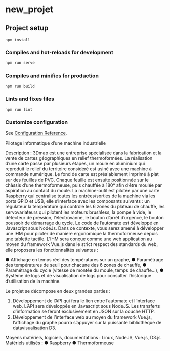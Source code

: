 # new_projet

## Project setup
```
npm install
```

### Compiles and hot-reloads for development
```
npm run serve
```

### Compiles and minifies for production
```
npm run build
```

### Lints and fixes files
```
npm run lint
```

### Customize configuration
See [Configuration Reference](https://cli.vuejs.org/config/).


Pilotage informatique d’une machine industrielle

Description :
3Dmap est une entreprise spécialisée dans la fabrication et la vente de cartes géographiques en relief thermoformées. La
réalisation d’une carte passe par plusieurs étapes, un moule en aluminium qui reproduit le relief du territoire considéré est usiné
avec une machine à commande numérique. Le fond de carte est préalablement imprimé à plat sur des feuilles de PVC. Chaque
feuille est ensuite positionnée sur le châssis d’une thermoformeuse, puis chauffée à 180° afin d’être moulée par aspiration au
contact du moule.
La machine-outil est pilotée par une carte Raspberry qui centralise toutes les entrées/sorties de la machine via les ports GPIO et
USB, elle s’interface avec les composants suivants : un régulateur la température qui contrôle les 6 zones du plateau de chauffe,
les servovariateurs qui pilotent les moteurs brushless, la pompe à vide, le détecteur de pression, l’électrovanne, le bouton d’arrêt
d’urgence, le bouton poussoir de démarrage du cycle.
Le code de l’automate est développé en Javascript sous NodeJs.
Dans ce contexte, vous serez amené à développer une IHM pour piloter de manière ergonomique la thermoformeuse depuis une
tablette tactile. L’IHM sera conçue comme une web application au moyen du framework Vue.js dans le strict respect des standards
du web, elle proposera les fonctionnalités suivantes :

● Affichage en temps réel des températures sur un graphe,
● Paramétrage des températures de seuil pour chacune des 6 zones de chauffe,
● Paramétrage du cycle (vitesse de montée du moule, temps de chauffe...),
● Système de logs et de visualisation de logs pour consulter l’historique d’utilisation de la machine.

Le projet se décompose en deux grandes parties :

1. Développement de l’API qui fera le lien entre l’automate et l’interface web.
    L’API sera développée en Javascript sous NodeJS.
    Les transferts d’information se feront exclusivement en JSON sur la couche HTTP.
2. Développement de l’interface web au moyen du framework Vue.js, l’affichage du graphe pourra s’appuyer sur
    la puissante bibliothèque de datavisualisation D3.

Moyens matériels, logiciels, documentations :
Linux, NodeJS, Vue.js, D3.js
Matériels utilisés :
● Raspberry
● Thermoformeuse
